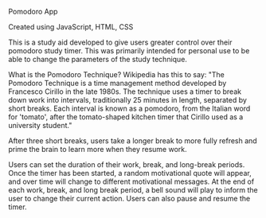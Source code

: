 Pomodoro App

Created using JavaScript, HTML, CSS

This is a study aid developed to give users greater control over their pomodoro study timer. This was primarily intended for personal use to be able to change the parameters of the study technique.

What is the Pomodoro Technique? Wikipedia has this to say: 
"The Pomodoro Technique is a time management method developed by Francesco Cirillo in the late 1980s. The technique uses a timer to break down work into intervals, traditionally 25 minutes in length, separated by short breaks. Each interval is known as a pomodoro, from the Italian word for 'tomato', after the tomato-shaped kitchen timer that Cirillo used as a university student."

After three short breaks, users take a longer break to more fully refresh and prime the brain to learn more when they resume work.

Users can set the duration of their work, break, and long-break periods. Once the timer has been started, a random motivational quote will appear, and over time will change to different motivational messages. At the end of each work, break, and long break period, a bell sound will play to inform the user to change their current action. Users can also pause and resume the timer.
